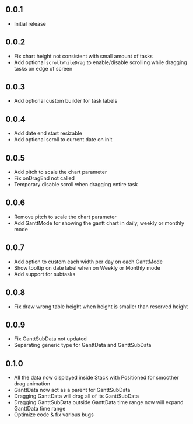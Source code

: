 ## 0.0.1

* Initial release

## 0.0.2

* Fix chart height not consistent with small amount of tasks
* Add optional `scrollWhileDrag` to enable/disable scrolling while dragging tasks on edge of screen

## 0.0.3

* Add optional custom builder for task labels

## 0.0.4

* Add date end start resizable
* Add optional scroll to current date on init

## 0.0.5

* Add pitch to scale the chart parameter
* Fix onDragEnd not called
* Temporary disable scroll when dragging entire task

## 0.0.6

* Remove pitch to scale the chart parameter
* Add GanttMode for showing the gantt chart in daily, weekly or monthly mode

## 0.0.7

* Add option to custom each width per day on each GanttMode
* Show tooltip on date label when on Weekly or Monthly mode
* Add support for subtasks

## 0.0.8

* Fix draw wrong table height when height is smaller than reserved height

## 0.0.9

* Fix GanttSubData not updated
* Separating generic type for GanttData and GanttSubData

## 0.1.0

* All the data now displayed inside Stack with Positioned for smoother drag animation
* GanttData now act as a parent for GanttSubData
* Dragging GanttData will drag all of its GanttSubData
* Dragging GanttSubData outside GanttData time range now will expand GanttData time range
* Optimize code & fix various bugs